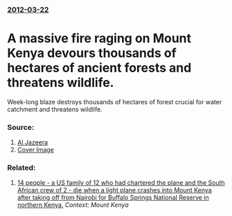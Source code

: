 ### [2012-03-22](/news/2012/03/22/index.md)

# A massive fire raging on Mount Kenya devours thousands of hectares of ancient forests and threatens wildlife. 

Week-long blaze destroys thousands of hectares of forest crucial for water catchment and threatens wildlife.


### Source:

1. [Al Jazeera](http://www.aljazeera.com/news/africa/2012/03/20123229592167488.html)
1. [Cover Image](http://www.aljazeera.com/mritems/Images/2012/3/22/2012322107780734_20.jpg)

### Related:

1. [ 14 people - a US family of 12 who had chartered the plane and the South African crew of 2 - die when a light plane crashes into Mount Kenya after taking off from Nairobi for Buffalo Springs National Reserve in northern Kenya.](/news/2003/07/20/14-people-a-a-us-family-of-12-who-had-chartered-the-plane-and-the-south-african-crew-of-2-a-die-when-a-light-plane-crashes-into-mount-k.md) _Context: Mount Kenya_
